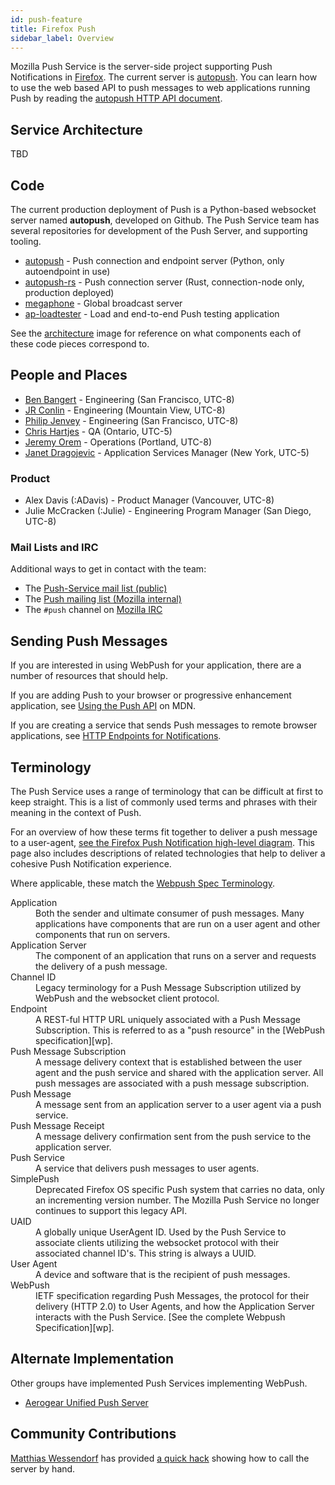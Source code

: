```yaml
---
id: push-feature
title: Firefox Push
sidebar_label: Overview
---
```


Mozilla Push Service is the server-side project supporting Push Notifications in
[Firefox][ffx]. The current server is
[autopush](https://github.com/mozilla-services/autopush). You can
learn how to use the web based API to push messages to web
applications running Push by reading the [autopush HTTP API
document](https://autopush.readthedocs.io/en/latest/http.html).

## Service Architecture

TBD

## Code

The current production deployment of Push is a Python-based websocket server
named **autopush**, developed on Github. The Push Service team has several
repositories for development of the Push Server, and supporting tooling.

- [autopush](https://github.com/mozilla-services/autopush) - Push connection
  and endpoint server (Python, only autoendpoint in use)
- [autopush-rs](https://github.com/mozilla-services/autopush-rs) - Push connection
  server (Rust, connection-node only, production deployed)
- [megaphone](https://github.com/mozilla-services/megaphone) - Global broadcast
  server
- [ap-loadtester](https://github.com/mozilla-services/ap-loadtester/) - Load and
  end-to-end Push testing application

See the [architecture](#architecture) image for reference on what components
each of these code pieces correspond to.

## People and Places

* [Ben Bangert](https://github.com/bbangert) - Engineering (San Francisco, UTC-8)
* [JR Conlin](https://github.com/jrconlin) - Engineering (Mountain View, UTC-8)
* [Philip Jenvey](https://github.com/pjenvey) - Engineering (San Francisco, UTC-8)
* [Chris Hartjes](https://github.com/chartjes) - QA (Ontario, UTC-5)
* [Jeremy Orem](https://github.com/oremj) - Operations (Portland, UTC-8)
* [Janet Dragojevic](https://github.com/jdragojevic) - Application Services Manager (New York, UTC-5)

### Product

* Alex Davis (:ADavis) - Product Manager (Vancouver, UTC-8)
* Julie McCracken (:Julie) - Engineering Program Manager (San Diego, UTC-8)

### Mail Lists and IRC

Additional ways to get in contact with the team:

* The [Push-Service mail list (public)](https://groups.google.com/a/mozilla.com/forum/#!forum/push-service)
* The [Push mailing list (Mozilla internal)](http://groups.google.com/a/mozilla.com/group/push/)
* The `#push` channel on [Mozilla IRC](https://wiki.mozilla.org/IRC)

## Sending Push Messages

If you are interested in using WebPush for your application, there are
a number of resources that should help.

If you are adding Push to your browser or progressive enhancement
application, see [Using the Push
API](https://developer.mozilla.org/en-US/docs/Web/API/Push_API/Using_the_Push_API)
on MDN.

If you are creating a service that sends Push messages to remote
browser applications, see [HTTP Endpoints for
Notifications](https://autopush.readthedocs.io/en/latest/http.html).

## Terminology

The Push Service uses a range of terminology that can be difficult at first to
keep straight. This is a list of commonly used terms and phrases with their
meaning in the context of Push.

For an overview of how these terms fit together to deliver a push message to a
user-agent, [see the Firefox Push Notification high-level
diagram](https://wiki.mozilla.org/Firefox/Push_Notifications#Technologies). This
page also includes descriptions of related technologies that help to deliver a
cohesive Push Notification experience.

Where applicable, these match the [Webpush Spec Terminology][wpst].

<dl>
    <dt>Application</dt>
    <dd>Both the sender and ultimate consumer of push messages. Many applications
  have components that are run on a user agent and other components that run on
  servers.</dd>
    <dt>Application Server</dt>
    <dd>The component of an application that runs on a server and requests the
  delivery of a push message.</dd>
    <dt>Channel ID</dt>
    <dd>Legacy terminology for a Push Message Subscription utilized by WebPush and
  the websocket client protocol.</dd>
    <dt>Endpoint</dt>
    <dd>A REST-ful HTTP URL uniquely associated with a Push Message Subscription. This
  is referred to as a "push resource" in the [WebPush specification][wp].</dd>
    <dt>Push Message Subscription</dt>
    <dd>A message delivery context that is established between the user agent and the
  push service and shared with the application server.  All push messages are
  associated with a push message subscription.</dd>
    <dt>Push Message</dt>
    <dd>A message sent from an application server to a user agent via a push service.</dd>
    <dt>Push Message Receipt</dt>
    <dd>A message delivery confirmation sent from the push service to the application
  server.</dd>
    <dt>Push Service</dt>
    <dd>A service that delivers push messages to user agents.</dd>
    <dt>SimplePush</dt>
    <dd>Deprecated Firefox OS specific Push system that carries no data, only an incrementing
  version number. The Mozilla Push Service no longer continues to support this legacy API.</dd>
    <dt>UAID</dt>
    <dd>A globally unique UserAgent ID. Used by the Push Service to associate clients
  utilizing the websocket protocol with their associated channel ID's. This
  string is always a UUID.</dd>
    <dt>User Agent</dt>
    <dd>A device and software that is the recipient of push messages.</dd>
    <dt>WebPush</dt>
    <dd>IETF specification regarding Push Messages, the protocol for their delivery
  (HTTP 2.0) to User Agents, and how the Application Server interacts with the
  Push Service. [See the complete Webpush Specification][wp].</dd>
</dl>

## Alternate Implementation

Other groups have implemented Push Services implementing WebPush.

- [Aerogear Unified Push Server](
https://github.com/aerogear/aerogear-unifiedpush-server)

## Community Contributions

[Matthias Wessendorf](https://gist.github.com/matzew) has provided [a quick
hack](https://gist.github.com/matzew/cbda360d72eaaef75971) showing how to call
the server by hand.

[wpst]: https://tools.ietf.org/html/draft-ietf-webpush-protocol-01#section-1.1
[wp]: https://webpush-wg.github.io/webpush-protocol/
[ffx]: https://www.mozilla.org/en-US/firefox/
